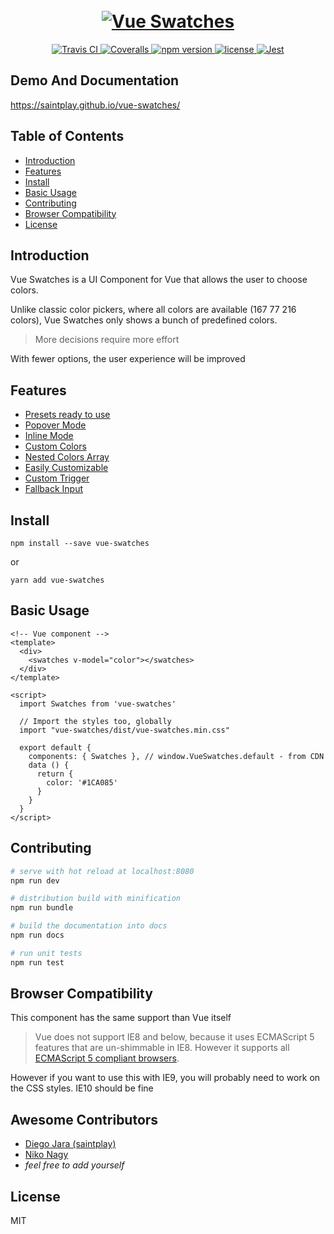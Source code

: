 <h1 align="center">
  <br>
  <a href="https://saintplay.github.io/vue-swatches/">
    <img src="https://github.com/saintplay/vue-swatches/blob/master/.github/promo.png?raw=true" alt="Vue Swatches">
  </a>
</h1>

<p align="center">
  <a href="https://travis-ci.org/saintplay/vue-swatches">
    <img src="https://travis-ci.org/saintplay/vue-swatches.svg?branch=master" alt="Travis CI">
  </a>
  <a href="https://coveralls.io/github/saintplay/vue-swatches?branch=master">
    <img src="https://coveralls.io/repos/github/saintplay/vue-swatches/badge.svg?branch=master" alt="Coveralls">
  </a>
  <a href="https://www.npmjs.org/package/vue-swatches">
    <img src="https://img.shields.io/npm/v/vue-swatches.svg" alt="npm version">
  </a>
  <a href="https://www.npmjs.org/package/vue-swatches">
    <img src="https://img.shields.io/github/license/saintplay/vue-swatches.svg" alt="license">
  </a>
  <a href="https://github.com/facebook/jest">
    <img src="https://img.shields.io/badge/tested_with-jest-99424f.svg" alt="Jest">
  </a>
</p>

## Demo And Documentation ##

<https://saintplay.github.io/vue-swatches/>


## Table of Contents ##

- [Introduction](#introduction)
- [Features](#features)
- [Install](#install)
- [Basic Usage](#basic-usage)
- [Contributing](#contributing)
- [Browser Compatibility](#browser-compatibility)
- [License](#license)

## Introduction ##

Vue Swatches is a UI Component for Vue that allows the user to choose colors.

Unlike classic color pickers, where all colors are available (167 77 216 colors),
Vue Swatches only shows a bunch of predefined colors.

> More decisions require more effort

With fewer options, the user experience will be improved

## Features ##

<ul>
  <li>
    <a href="https://saintplay.github.io/vue-swatches/#presets">Presets ready to use</a>
  </li>
  <li>
    <a href="https://saintplay.github.io/vue-swatches/#sub-simple">Popover Mode</a>
  </li>
  <li>
    <a href="https://saintplay.github.io/vue-swatches/#sub-inline-mode">Inline Mode</a>
  </li>
  <li>
    <a href="https://saintplay.github.io/vue-swatches/#sub-custom-colors">Custom Colors</a>
  </li>
  <li>
    <a href="https://saintplay.github.io/vue-swatches/#sub-nested-colors">Nested Colors Array</a>
  </li>
  <li>
    <a href="https://saintplay.github.io/vue-swatches/#sub-props">Easily Customizable</a>
  </li>
  <li>
    <a href="https://saintplay.github.io/vue-swatches/#sub-using-a-custom-trigger">Custom Trigger</a>
  </li>
  <li>
    <a href="https://saintplay.github.io/vue-swatches/#sub-fallback-input">Fallback Input</a>
  </li>
</ul>

## Install ##

`npm install --save vue-swatches`

or

`yarn add vue-swatches`

## Basic Usage ##

```vue
<!-- Vue component -->
<template>
  <div>
    <swatches v-model="color"></swatches>
  </div>
</template>

<script>
  import Swatches from 'vue-swatches'

  // Import the styles too, globally
  import "vue-swatches/dist/vue-swatches.min.css"

  export default {
    components: { Swatches }, // window.VueSwatches.default - from CDN
    data () {
      return {
        color: '#1CA085'
      }
    }
  }
</script>
```

## Contributing ##

``` bash
# serve with hot reload at localhost:8080
npm run dev

# distribution build with minification
npm run bundle

# build the documentation into docs
npm run docs

# run unit tests
npm run test

```

## Browser Compatibility ##

This component has the same support than Vue itself

> Vue does not support IE8 and below, because it uses ECMAScript 5 features that are un-shimmable in IE8. However it supports all [ECMAScript 5 compliant browsers](https://caniuse.com/#feat=es5).

However if you want to use this with IE9, you will probably need to work on the CSS styles.
IE10 should be fine

## Awesome Contributors ##

- [Diego Jara (saintplay)](https://github.com/saintplay/)
- [Niko Nagy](https://github.com/NikoNagy)
- *feel free to add yourself*

## License

MIT
